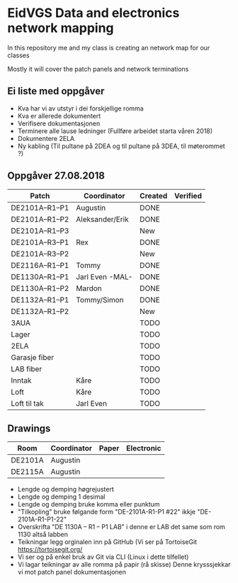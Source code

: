 <h1>EidVGS Data and electronics network mapping</h1>

<p>In this repository me and my class is creating an network map for our classes</p>
<p>Mostly it will cover the patch panels and network terminations</p>

## Ei liste med oppgåver 

* Kva har vi av utstyr i dei forskjellige romma
* Kva er allerede dokumentert
* Verifisere dokumentasjonen
* Terminere alle lause ledninger (Fullføre arbeidet starta våren 2018)
* Dokumentere 2ELA
* Ny kabling (Til pultane på 2DEA og til pultane på 3DEA, til møterommet ?)

## Oppgåver 27.08.2018
|    Patch    |     Coordinator     |Created|Verified|
|-------------|---------------------|-------|--------|
|DE2101A–R1–P1| Augustin            |DONE   |        |
|DE2101A–R1–P2| Aleksander/Erik     |DONE   |        |
|DE2101A–R1–P3|                     |New    |        |
|DE2101A–R3–P1| Rex                 |DONE   |        |
|DE2101A–R3–P2|                     |New    |        |
|DE2116A–R1–P1| Tommy               |DONE   |        |
|DE1130A–R1–P1| Jarl Even   -MAL-   |DONE   |        |
|DE1130A–R1–P2| Mardon              |DONE   |        |
|DE1132A–R1–P1| Tommy/Simon         |DONE   |        |
|DE1132A–R1–P2|                     |New    |        |
|3AUA         |                     |TODO   |        |
|Lager        |                     |TODO   |        |
|2ELA         |                     |TODO   |        |
|Garasje fiber|                     |TODO   |        |
|LAB fiber    |                     |TODO   |        |
|Inntak       | Kåre                |TODO   |        |
|Loft         | Kåre                |TODO   |        |
|Loft til tak | Jarl Even           |TODO   |        |

## Drawings 
|    Room     |     Coordinator     | Paper | Electronic  |
|-------------|---------------------|-------|-------------|
|DE2101A      |Augustin             |       |             |
|DE2115A      |Augustin             |       |             |

* Lengde og demping høgrejustert
* Lengde og demping 1 desimal
* Lengde og demping bruke komma eller punktum
* "Tilkopling" bruke følgande form "DE-2101A-R1-P1 #22"  ikkje "DE-2101A-R1-P1-22"
* Overskrifta "DE 1130A – R1 – P1 LAB" i denne er LAB det same som rom 1130 altså labben
* Teikningar legg orginalen inn på GitHub (Vi ser på TortoiseGit https://tortoisegit.org/
* Vi ser og på enkel bruk av Git via CLI (Linux i dette tilfellet)
* Vi lagar teikningar av alle romma på papir (rå skisse) Denne krysssjekkar vi mot patch panel dokumentasjonen



